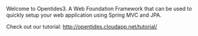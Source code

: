 Welcome to Opentides3.
A Web Foundation Framework that can be used to quickly setup your web application using Spring MVC and JPA.

Check out our tutorial: http://opentides.cloudapp.net/tutorial/
